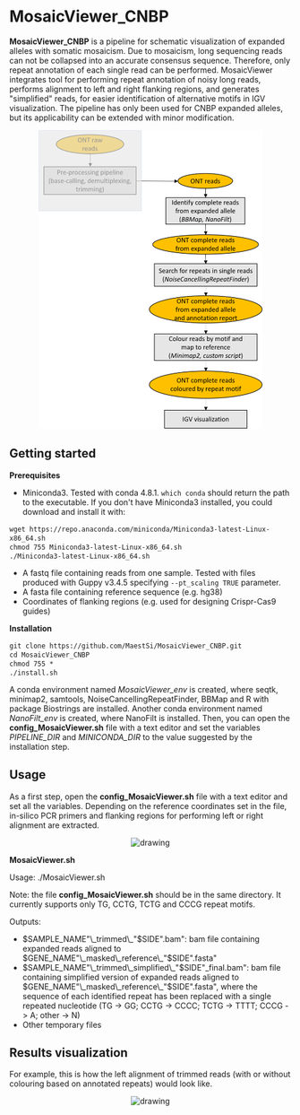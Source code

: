 # MosaicViewer_CNBP

**MosaicViewer_CNBP** is a pipeline for schematic visualization of expanded alleles with somatic mosaicism. Due to mosaicism, long sequencing reads can not be collapsed into an accurate consensus sequence. Therefore, only repeat annotation of each single read can be performed. MosaicViewer integrates tool for performing repeat annotation of noisy long reads, performs alignment to left and right flanking regions, and generates "simplified" reads, for easier identification of alternative motifs in IGV visualization. The pipeline has only been used for CNBP expanded alleles, but its applicability can be extended with minor modification.

<p align="center">
  <img src="Figures/MosaicViewer.png" alt="drawing" width="400" title="MosaicViewer_pipeline">
</p>


## Getting started

**Prerequisites**

* Miniconda3.
Tested with conda 4.8.1.
```which conda``` should return the path to the executable.
If you don't have Miniconda3 installed, you could download and install it with:
```
wget https://repo.anaconda.com/miniconda/Miniconda3-latest-Linux-x86_64.sh
chmod 755 Miniconda3-latest-Linux-x86_64.sh
./Miniconda3-latest-Linux-x86_64.sh
```

* A fastq file containing reads from one sample. Tested with files produced with Guppy v3.4.5 specifying ```--pt_scaling TRUE``` parameter.
* A fasta file containing reference sequence (e.g. hg38)
* Coordinates of flanking regions (e.g. used for designing Crispr-Cas9 guides)

**Installation**

```
git clone https://github.com/MaestSi/MosaicViewer_CNBP.git
cd MosaicViewer_CNBP
chmod 755 *
./install.sh
```

A conda environment named _MosaicViewer\_env_ is created, where seqtk, minimap2, samtools, NoiseCancellingRepeatFinder, BBMap and R with package Biostrings are installed. Another conda environment named _NanoFilt\_env_ is created, where NanoFilt is installed. 
Then, you can open the **config_MosaicViewer.sh** file with a text editor and set the variables _PIPELINE_DIR_ and _MINICONDA_DIR_ to the value suggested by the installation step.

## Usage
As a first step, open the **config_MosaicViewer.sh** file with a text editor and set all the variables. Depending on the reference coordinates set in the file, in-silico PCR primers and flanking regions for performing left or right alignment are extracted.

<p align="center">
  <img src="Figures/CNBP_left_right_alignment.png" alt="drawing" width="800" title="CNBP_left_right_alignment">
</p>

**MosaicViewer.sh**

Usage: ./MosaicViewer.sh

Note: the file **config_MosaicViewer.sh** should be in the same directory. It currently supports only TG, CCTG, TCTG and CCCG repeat motifs.

Outputs:

* $SAMPLE_NAME"\_trimmed\_"$SIDE".bam": bam file containing expanded reads aligned to $GENE_NAME"\_masked\_reference\_"$SIDE".fasta"
* $SAMPLE_NAME"\_trimmed\_simplified\_"$SIDE"\_final.bam": bam file containing simplified version of expanded reads aligned to $GENE_NAME"\_masked\_reference\_"$SIDE".fasta", where the sequence of each identified repeat has been replaced with a single repeated nucleotide (TG -> GG; CCTG -> CCCC; TCTG -> TTTT; CCCG -> A; other -> N)
* Other temporary files

## Results visualization

For example, this is how the left alignment of trimmed reads (with or without colouring based on annotated repeats) would look like.

<p align="center">
  <img src="Figures/MosaicViewer_output_example.png" alt="drawing" width="800" title="MosaicViewer_output_example">
</p>
